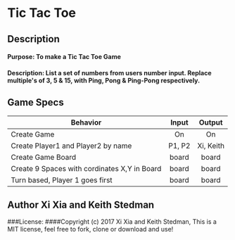# Tic Tac Toe
## Description
#### Purpose: To make a Tic Tac Toe Game
#### Description: List a set of numbers from users number input. Replace multiple's of 3, 5 & 15, with Ping, Pong & Ping-Pong respectively.
## Game Specs

| Behavior | Input | Output |
|----------|:-----:|:------:|
| Create Game | On | On |
| Create Player1 and Player2 by name | P1, P2 | Xi, Keith |
| Create Game Board | board | board |
| Create 9 Spaces with cordinates X,Y in Board | board | board |
| Turn based, Player 1 goes first | board | board |


## Author Xi Xia and Keith Stedman
###License:
####Copyright (c) 2017 Xi Xia and Keith Stedman, This is a MIT license, feel free to fork, clone or download and use!
